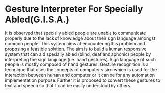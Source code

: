 # Gesture Interpreter For Specially Abled(G.I.S.A.)

It is observed that specially abled people are unable to communicate properly due to the lack of knowledge about their sign language amongst common people. This system aims at encountering this problem and proposing a feasible solution. The aim is to build a human responsive system that can aid specially abled (blind, deaf and aphonic) people by interpreting the sign language (i.e. hand gestures).  Sign language of such people is mostly composed of hand gestures. Gesture recognition is a technique that uses the concepts of computer vision which is used for the interaction between human and computer or it can be for any automation implementation purpose. Further it is proposed to convert these gestures to text and speech so that it can be easily understood by others.

